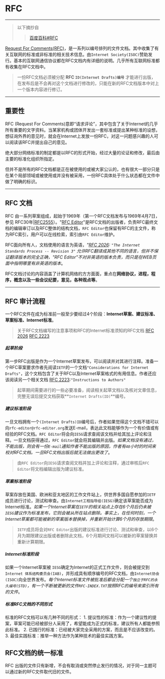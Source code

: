 # RFC
---
> 以下摘抄自
>> [百度百科#RFC](https://baike.baidu.com/item/RFC/1840?fr=aladdin)

[Request For Comments(RFC)](http://www.faqs.org/rfcs/)，是一系列以编号排列的文件文档。其中收集了有关互联网的标准或非标准的相关技术信息。由`Internet Society(ISOC)`赞助发行。基本的互联网通信协议都在RFC文档内有详细的说明。几乎所有互联网标准都有收集在RFC文档中。

> 一份RFC文档必须被分配 **RFC `ID(Internet Drafts)编号`** 才能进行出版，在发布后是不会再对这个文档进行修改的，只能在新的RFC文档版本中对上一个版本内容进行修订。

---
## 重要性
RFC (Request For Comments)意即“请求评论”，其中包含了关于Internet的几乎所有重要的文字资料。当某家机构或团体开发出一套标准或提出某种标准的设想，想征询外界的意见时，就会在Internet上发放一份RFC，对这一问题感兴趣的人可以阅读该RFC并提出自己的意见。

绝大部分网络标准的制定都是以RFC的形式开始，经过大量的论证和修改，最后由主要的标准化组织所指定。

但并不是所有的RFC文档都是正在被使用的或被大家公认的，也有很大一部分只是在某个局部领域或被使用或并没有被采用，一份RFC具体处于什么状态都在文件中做了明确的标识。

---
## RFC 文档
RFC 由一系列草案组成，起始于1969年（第一个RFC文档发布与1969年4月7日，参见 RFC30年|[RFC2555](https://www.rfc-editor.org/info/rfc2555)）。"[RFC Editor](https://www.rfc-editor.org/)"是RFC文档的出版者，负责RFC最终文档的编辑审订以及RFC整体的结构文档，`RFC Editor`也保留有RFC的主文件，称为RFC索引，用户可以在线检索，索引由`RFC Editor`维护。

RFC面向所有人，文档使用的语言为英语，*"[RFC 2026](https://www.rfc-editor.org/info/rfc2026): `"The Internet Standards Process -- Revision 3"` 允许RFC翻译成其他不同的语言，但并不保证翻译版本的完全正确，"RFC Editor"不对非英语的版本负责，而只是在WEB页面中指明哪里有非英语的版本*。

RFC文档讨论的内容涵盖了计算机网络的方方面面，重点在**网络协议，进程，程序，概念以及一些会议纪要，意见，各种观点等**。

---
## RFC 审计流程
一个RFC文件在成为标准前一般至少要经过4个阶段：**Internet草案、建议标准、草案标准、Internet标准**。

 > 关于RFC文档编写的注意事项和RFC的Internet标准须知的RFC文档
> [RFC 2026](https://www.rfc-editor.org/info/rfc2026)
> [RFC 2223](https://www.rfc-editor.org/info/rfc2223)

##### 起草阶段
 第一步RFC出版是作为一个Internet草案发布，可以阅读并对其进行注释。准备一个RFC草案要求作者先阅读`IETF`的一个文档`"Considerations for Internet Drafts"`，这个文档包含了关于RFC以及Internet草案格式的有用信息。作者还应该阅读另一个相关文档 [RFC 2223](https://www.rfc-editor.org/info/rfc2223):`"Instructions to Authors"`
 > 起草期间需要进行的一些必要准备，阅读相关起草文档以及核对文章信息，完整无误后提交文档获取**`Internet Drafts(ID)`**编号。

##### 建议标准阶段
 一旦文档拥有一个`(Internet Drafts)ID`编号后，作者如果觉得这个文档不错可以向`rfc-editor@rfc-editor.org`发送E-mail，表达此文档能够作为一个有价值或有经验的RFC文档。`RFC Editor`将会向`IESG`请求查阅该文档并给其加上评论和注释。一旦文档获得通过，`RFC Editor`就会将其编辑并出版。*如果文档没有通过，不能出版，则会有一份`E-mail`通知作者不能出版的原因，作者有`48`小时的时间来校对RFC文档。一旦RFC文档出版后就无法做出更改了*。
 > 由`RFC Editor`向`IESG`请求查阅文档并加上评论和注释，通过审核后`RFC Editor`将文档编辑出版为建议标准。
 
##### 草案标准阶段
草案存放在美国、欧洲和亚太地区的工作文件站上，供世界多国自愿参加的`IETF`成员进行讨论，测试和审查。由`Internet工程指导组(IESG)`确定该草案能否成为Internet标准。*如果一个Internet草案在`IETF`的相关站点上存在6个月后仍未被`IESG`建议作为标准发布，它则会被从所在站点删除。事实上，在任何时刻，一个Internet草案都可能被新的草案版本替换掉，并重新开始计算6个月的存放期限*。
> `IETF`成员将会对`RFC Editor`出版的建议标准进行讨论、测试和审查，以6个月为期限建议出版或者删除此文档，6个月期间文档可以被新的草案替换并重新计算期限。

##### Internet标准阶段
如果一个Internet草案被 `IESG`确定为Internet的正式工作文件，则会被提交到`Internet 体系结构委员会(IAB)`，并形成具有顺序编号的RFC文档，由`Internet协会(ISOC)`向全世界发布。*每个Internet标准文件被批准后都会分配一个`独立于RFC的永久编号(STD)`，有一个不断被更新的文件`RFC-INDEX.TXT`按照RFC的编号来索引所有的文件*。

##### 标准RFC文档的不同形式
标准的RFC文档可以有几种不同的形式：
	1. 提议性的标准：作为一个建议性的提案，草案可能已经被部分人采用了，希望能成为正式的标准，建议所有人都能参照此标准。
	2. 已践行的标准：已经被大家完全采用的方案，而且是不应该改变的。
	3. 最佳实践标准：推举一种方法作为某种技术的最佳实践方案。

## RFC文档的统一标准
RFC 出版的文件只有新增，不会有取消或突然停止发行的情况，对于同一主题可以通过新的RFC文件取代旧的文件。

